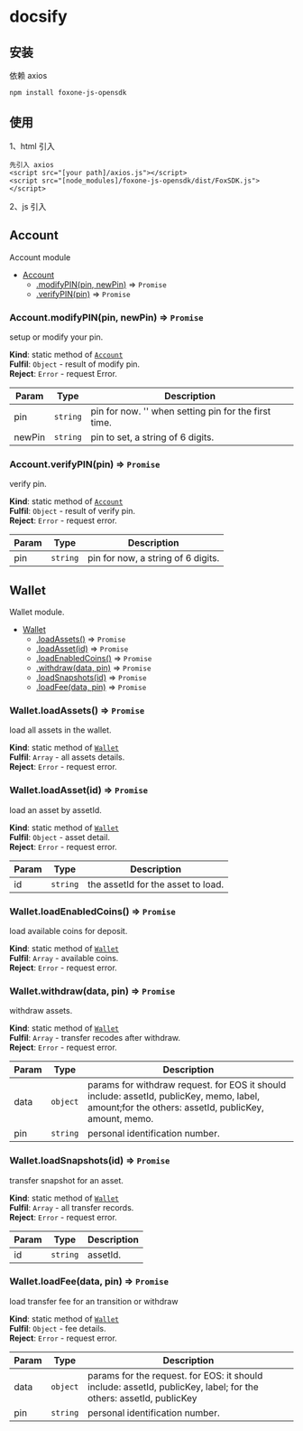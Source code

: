 # docsify

## 安装
依赖 axios 
```
npm install foxone-js-opensdk
```
## 使用
1、html 引入
```
先引入 axios 
<script src="[your path]/axios.js"></script>
<script src="[node_modules]/foxone-js-opensdk/dist/FoxSDK.js"></script>
```
2、js 引入

<a name="module_Account"></a>

## Account
Account module


* [Account](#module_Account)
    * [.modifyPIN(pin, newPin)](#module_Account.modifyPIN) ⇒ <code>Promise</code>
    * [.verifyPIN(pin)](#module_Account.verifyPIN) ⇒ <code>Promise</code>

<a name="module_Account.modifyPIN"></a>

### Account.modifyPIN(pin, newPin) ⇒ <code>Promise</code>
setup or modify your pin.

**Kind**: static method of [<code>Account</code>](#module_Account)  
**Fulfil**: <code>Object</code> - result of modify pin.  
**Reject**: <code>Error</code> - request Error.  

| Param | Type | Description |
| --- | --- | --- |
| pin | <code>string</code> | pin for now. '' when setting pin for the first time. |
| newPin | <code>string</code> | pin to set, a string of 6 digits. |

<a name="module_Account.verifyPIN"></a>

### Account.verifyPIN(pin) ⇒ <code>Promise</code>
verify pin.

**Kind**: static method of [<code>Account</code>](#module_Account)  
**Fulfil**: <code>Object</code> - result of verify pin.  
**Reject**: <code>Error</code> - request error.  

| Param | Type | Description |
| --- | --- | --- |
| pin | <code>string</code> | pin for now, a string of 6 digits. |

<a name="module_Wallet"></a>

## Wallet
Wallet module.


* [Wallet](#module_Wallet)
    * [.loadAssets()](#module_Wallet.loadAssets) ⇒ <code>Promise</code>
    * [.loadAsset(id)](#module_Wallet.loadAsset) ⇒ <code>Promise</code>
    * [.loadEnabledCoins()](#module_Wallet.loadEnabledCoins) ⇒ <code>Promise</code>
    * [.withdraw(data, pin)](#module_Wallet.withdraw) ⇒ <code>Promise</code>
    * [.loadSnapshots(id)](#module_Wallet.loadSnapshots) ⇒ <code>Promise</code>
    * [.loadFee(data, pin)](#module_Wallet.loadFee) ⇒ <code>Promise</code>

<a name="module_Wallet.loadAssets"></a>

### Wallet.loadAssets() ⇒ <code>Promise</code>
load all assets in the wallet.

**Kind**: static method of [<code>Wallet</code>](#module_Wallet)  
**Fulfil**: <code>Array</code> - all assets details.  
**Reject**: <code>Error</code> - request error.  
<a name="module_Wallet.loadAsset"></a>

### Wallet.loadAsset(id) ⇒ <code>Promise</code>
load an asset by assetId.

**Kind**: static method of [<code>Wallet</code>](#module_Wallet)  
**Fulfil**: <code>Object</code> - asset detail.  
**Reject**: <code>Error</code> - request error.  

| Param | Type | Description |
| --- | --- | --- |
| id | <code>string</code> | the assetId for the asset to load. |

<a name="module_Wallet.loadEnabledCoins"></a>

### Wallet.loadEnabledCoins() ⇒ <code>Promise</code>
load available coins for deposit.

**Kind**: static method of [<code>Wallet</code>](#module_Wallet)  
**Fulfil**: <code>Array</code> - available coins.  
**Reject**: <code>Error</code> - request error.  
<a name="module_Wallet.withdraw"></a>

### Wallet.withdraw(data, pin) ⇒ <code>Promise</code>
withdraw assets.

**Kind**: static method of [<code>Wallet</code>](#module_Wallet)  
**Fulfil**: <code>Array</code> - transfer recodes after withdraw.  
**Reject**: <code>Error</code> - request error.  

| Param | Type | Description |
| --- | --- | --- |
| data | <code>object</code> | params for withdraw request. for EOS it should include: assetId, publicKey, memo, label, amount;for the others: assetId, publicKey, amount, memo. |
| pin | <code>string</code> | personal identification number. |

<a name="module_Wallet.loadSnapshots"></a>

### Wallet.loadSnapshots(id) ⇒ <code>Promise</code>
transfer snapshot for an asset.

**Kind**: static method of [<code>Wallet</code>](#module_Wallet)  
**Fulfil**: <code>Array</code> - all transfer records.  
**Reject**: <code>Error</code> - request error.  

| Param | Type | Description |
| --- | --- | --- |
| id | <code>string</code> | assetId. |

<a name="module_Wallet.loadFee"></a>

### Wallet.loadFee(data, pin) ⇒ <code>Promise</code>
load transfer fee for an transition or withdraw

**Kind**: static method of [<code>Wallet</code>](#module_Wallet)  
**Fulfil**: <code>Object</code> - fee details.  
**Reject**: <code>Error</code> - request error.  

| Param | Type | Description |
| --- | --- | --- |
| data | <code>object</code> | params for the request. for EOS: it should include: assetId, publicKey, label; for the others: assetId, publicKey |
| pin | <code>string</code> | personal identification number. |



